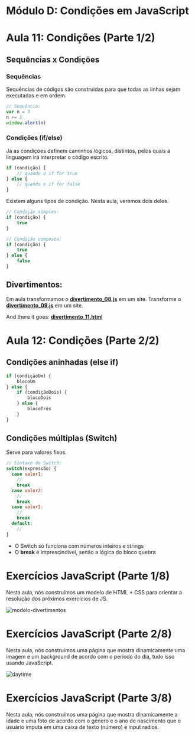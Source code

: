 # Módulo D: Condições em JavaScript

# Aula 11: Condições (Parte 1/2)

## Sequências x Condições

### Sequências

Sequências de códigos são construídas para que todas as linhas sejam executadas e em ordem.

```javascript
// Sequência:
var n = 3
n += 2
window.alert(n)
```

### Condições (if/else)

Já as condições definem caminhos lógicos, distintos, pelos quais a linguagem irá interpretar o código escrito.

```javascript
if (condição) {
    // quando o if for true
} else {
    // quando o if for false
}

```

Existem alguns tipos de condição. Nesta aula, veremos dois deles.

```javascript
// Condição simples:
if (condição) {
    true
}

// Condição composta:
if (condição) {
    true
} else {
    false
}
```

## Divertimentos:

Em aula transformamos o **[divertimento_08.js](https://github.com/guiemi-learning-center/curso-javascript-guanabara/blob/master/modulo_d/11_Condicoes_Parte_Um/divertimento_08.js)** em um site. Transforme o **[divertimento_09.js](https://github.com/guiemi-learning-center/curso-javascript-guanabara/blob/master/modulo_d/11_Condicoes_Parte_Um/divertimento_09.js)** em um site.

And there it goes: **[divertimento_11.html](https://github.com/guiemi-learning-center/curso-javascript-guanabara/blob/master/modulo_d/11_Condicoes_Parte_Um/divertimento_11.html)**

# Aula 12: Condições (Parte 2/2)

## Condições aninhadas (else if)

```javascript
if (condiçãoUm) {
    blocoUm
} else {
    if (condiçãoDois) {
        blocoDois
    } else {
        blocoTrês
    }
}
```

## Condições múltiplas (Switch)

Serve para valores fixos.

```javascript
// Sintaxe do Switch:
switch(expressão) {
  case valor1:
    //
    break
  case valor2:
    //
    break
  case valor3:
  	//
    break
  default:
   	//
}
```

* O Switch só funciona com números inteiros e strings
* O **break** é imprescindível, senão a lógica do bloco quebra

# Exercícios JavaScript (Parte 1/8)

Nesta aula, nós construímos um modelo de HTML + CSS para orientar a resolução dos próximos exercícios de JS.

![modelo-divertimentos](https://github.com/guiemi-learning-center/curso-javascript-guanabara/blob/master/media/modelo-divertimentos.JPG)

# Exercícios JavaScript (Parte 2/8)

Nesta aula, nós construímos uma página que mostra dinamicamente uma imagem e um background de acordo com o período do dia, tudo isso usando JavaScript.

![daytime](https://github.com/guiemi-learning-center/curso-javascript-guanabara/blob/master/media/daytime.gif)

# Exercícios JavaScript (Parte 3/8)

Nesta aula, nós construímos uma página que mostra dinamicamente a idade e uma foto de acordo com o gênero e o ano de nascimento que o usuário imputa em uma caixa de texto (número) e input radios.

